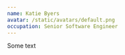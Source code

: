 ```yaml
---
name: Katie Byers
avatar: /static/avatars/default.png
occupation: Senior Software Engineer
---
```


Some text